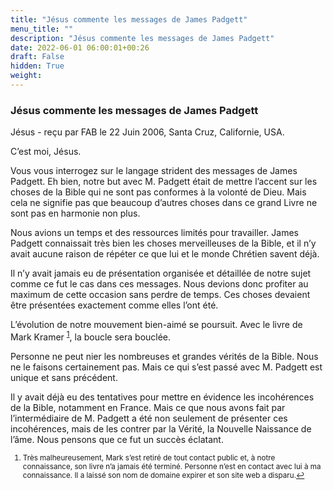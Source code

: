 ```yaml
---
title: "Jésus commente les messages de James Padgett"
menu_title: ""
description: "Jésus commente les messages de James Padgett"
date: 2022-06-01 06:00:01+00:26
draft: False
hidden: True
weight:
---
```

### Jésus commente les messages de James Padgett

Jésus - reçu par FAB le 22 Juin 2006, Santa Cruz, Californie, USA.

C’est moi, Jésus.

Vous vous interrogez sur le langage strident des messages de James Padgett. Eh bien, notre but avec M. Padgett était de mettre l’accent sur les choses de la Bible qui ne sont pas conformes à la volonté de Dieu. Mais cela ne signifie pas que beaucoup d’autres choses dans ce grand Livre ne sont pas en harmonie non plus.

Nous avions un temps et des ressources limités pour travailler. James Padgett connaissait très bien les choses merveilleuses de la Bible, et il n’y avait aucune raison de répéter ce que lui et le monde Chrétien savent déjà.

Il n’y avait jamais eu de présentation organisée et détaillée de notre sujet comme ce fut le cas dans ces messages. Nous devions donc profiter au maximum de cette occasion sans perdre de temps. Ces choses devaient être présentées exactement comme elles l’ont été.

L’évolution de notre mouvement bien-aimé se poursuit. Avec le livre de Mark Kramer <sup id="a1">[1](#f1)</sup>, la boucle sera bouclée.

Personne ne peut nier les nombreuses et grandes vérités de la Bible. Nous ne le faisons certainement pas. Mais ce qui s’est passé avec M. Padgett est unique et sans précédent.

Il y avait déjà eu des tentatives pour mettre en évidence les incohérences de la Bible, notamment en France. Mais ce que nous avons fait par l’intermédiaire de M. Padgett a été non seulement de présenter ces incohérences, mais de les contrer par la Vérité, la Nouvelle Naissance de l’âme. Nous pensons que ce fut un succès éclatant.
<small>

1. <large id="f1"> Très malheureusement, Mark s’est retiré de tout contact public et, à notre connaissance, son livre n’a jamais été terminé. Personne n’est en contact avec lui à ma connaissance. Il a laissé son nom de domaine expirer et son site web a disparu.[↩](#a1)
